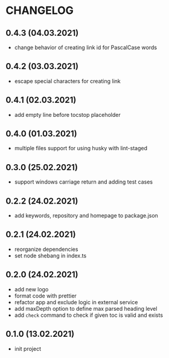 # CHANGELOG

## 0.4.3 (04.03.2021)

- change behavior of creating link id for PascalCase words

## 0.4.2 (03.03.2021)

- escape special characters for creating link

## 0.4.1 (02.03.2021)

- add empty line before tocstop placeholder

## 0.4.0 (01.03.2021)

- multiple files support for using husky with lint-staged

## 0.3.0 (25.02.2021)

- support windows carriage return and adding test cases

## 0.2.2 (24.02.2021)

- add keywords, repository and homepage to package.json

## 0.2.1 (24.02.2021)

- reorganize dependencies
- set node shebang in index.ts

## 0.2.0 (24.02.2021)

- add new logo
- format code with prettier
- refactor app and exclude logic in external service
- add maxDepth option to define max parsed heading level
- add `check` command to check if given toc is valid and exists

## 0.1.0 (13.02.2021)

- init project
